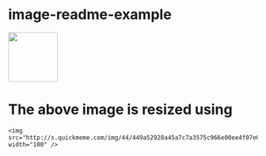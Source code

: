 # image-readme-example
<img src="http://s.quickmeme.com/img/44/449a52928a45a7c7a3575c966e00ee4f07e034023baa4cdb85b4f321d94e39b6.jpg" width="100" />

# The above image is resized using 

```
<img src="http://s.quickmeme.com/img/44/449a52928a45a7c7a3575c966e00ee4f07e034023baa4cdb85b4f321d94e39b6.jpg" width="100" />
